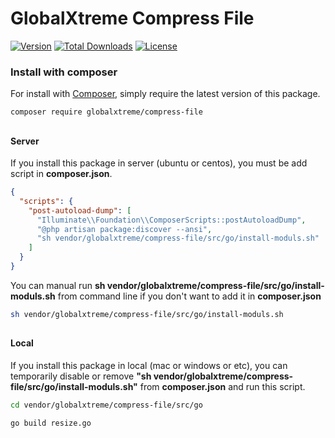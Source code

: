 GlobalXtreme Compress File
======

[![Version](http://poser.pugx.org/globalxtreme/compress-file/version)](https://packagist.org/packages/globalxtreme/compress-file)
[![Total Downloads](http://poser.pugx.org/globalxtreme/compress-file/downloads)](https://packagist.org/packages/globalxtreme/compress-file)
[![License](http://poser.pugx.org/globalxtreme/compress-file/license)](https://packagist.org/packages/globalxtreme/compress-file)

### Install with composer

For install with [Composer](https://getcomposer.org/), simply require the
latest version of this package.

```bash
composer require globalxtreme/compress-file
```
##
#### Server
If you install this package in server (ubuntu or centos), you must be add script in **composer.json**.
```json
{
  "scripts": {
    "post-autoload-dump": [
      "Illuminate\\Foundation\\ComposerScripts::postAutoloadDump", 
      "@php artisan package:discover --ansi",
      "sh vendor/globalxtreme/compress-file/src/go/install-moduls.sh"
    ]
  }
} 
```

You can manual run **sh vendor/globalxtreme/compress-file/src/go/install-moduls.sh** from command line if you don't want to add it in **composer.json**
```bash
sh vendor/globalxtreme/compress-file/src/go/install-moduls.sh
```

##
#### Local
If you install this package in local (mac or windows or etc), you can temporarily disable or remove **"sh vendor/globalxtreme/compress-file/src/go/install-moduls.sh"** from **composer.json** and run this script.
```bash
cd vendor/globalxtreme/compress-file/src/go

go build resize.go
```